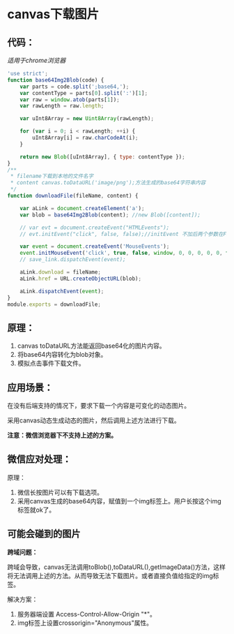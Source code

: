 # canvas下载图片
## 代码：
*适用于chrome浏览器*
```javascript
'use strict';
function base64Img2Blob(code) {
    var parts = code.split(';base64,');
    var contentType = parts[0].split(':')[1];
    var raw = window.atob(parts[1]);
    var rawLength = raw.length;

    var uInt8Array = new Uint8Array(rawLength);

    for (var i = 0; i < rawLength; ++i) {
        uInt8Array[i] = raw.charCodeAt(i);
    }

    return new Blob([uInt8Array], { type: contentType });
}
/**
 * filename下载到本地的文件名字
 * content canvas.toDataURL('image/png');方法生成的base64字符串内容
 */
function downloadFile(fileName, content) {

    var aLink = document.createElement('a');
    var blob = base64Img2Blob(content); //new Blob([content]);

    // var evt = document.createEvent("HTMLEvents");
    // evt.initEvent("click", false, false);//initEvent 不加后两个参数在FF下会报错

    var event = document.createEvent('MouseEvents');
    event.initMouseEvent('click', true, false, window, 0, 0, 0, 0, 0, false, false, false, false, 0, null);
    // save_link.dispatchEvent(event);

    aLink.download = fileName;
    aLink.href = URL.createObjectURL(blob);

    aLink.dispatchEvent(event);
}    
module.exports = downloadFile;       

```
## 原理：
1. canvas toDataURL方法能返回base64化的图片内容。
2. 将base64内容转化为blob对象。
3. 模拟点击事件下载文件。

## 应用场景：
在没有后端支持的情况下，要求下载一个内容是可变化的动态图片。

采用canvas动态生成动态的图片，然后调用上述方法进行下载。

**注意：微信浏览器下不支持上述的方案。**
## 微信应对处理：
原理：
1. 微信长按图片可以有下载选项。
2. 采用canvas生成的base64内容，赋值到一个img标签上。用户长按这个img标签就ok了。

## 可能会碰到的图片
**跨域问题：**

跨域会导致，canvas无法调用toBlob(),toDataURL(),getImageData()方法，这样将无法调用上述的方法。从而导致无法下载图片。或者直接负值给指定的img标签。

解决方案：
1. 服务器端设置 Access-Control-Allow-Origin "*"。
2. img标签上设置crossorigin="Anonymous"属性。